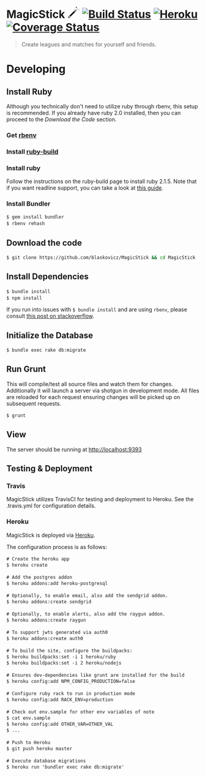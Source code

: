 # MagicStick ![](https://github.com/blaskovicz/MagicStick/raw/master/public/img/magic-wand-32.jpeg)  [![Build Status](https://travis-ci.org/blaskovicz/MagicStick.svg?branch=master)](https://travis-ci.org/blaskovicz/MagicStick) [![Heroku](https://heroku-badge.herokuapp.com/?app=magic-stick)](https://dashboard.heroku.com/apps/magic-stick/activity) [![Coverage Status](https://coveralls.io/repos/github/blaskovicz/MagicStick/badge.svg)](https://coveralls.io/github/blaskovicz/MagicStick)

> Create leagues and matches for yourself and friends.

# Developing

## Install Ruby

Although you technically don't need to utilize ruby through rbenv, this setup is recommended.
If you already have ruby 2.0 installed, then you can proceed to the _Download the Code_ section.

### Get [rbenv](https://github.com/sstephenson/rbenv/blob/master/README.md)

### Install [ruby-build](https://github.com/sstephenson/ruby-build)

### Install ruby

Follow the instructions on the ruby-build page to install ruby 2.1.5.
Note that if you want readline support, you can take a look at [this guide](http://vvv.tobiassjosten.net/ruby/readline-in-ruby-with-rbenv/).

### Install Bundler

```sh
$ gem install bundler
$ rbenv rehash
```


## Download the code

```sh
$ git clone https://github.com/blaskovicz/MagicStick && cd MagicStick
```

## Install Dependencies

```sh
$ bundle install
$ npm install
```

If you run into issues with `$ bundle install` and are using `rbenv`, please
consult [this post on stackoverflow](http://stackoverflow.com/a/11146496/626810).

## Initialize the Database

```sh
$ bundle exec rake db:migrate
```

## Run Grunt

This will compile/test all source files and watch them for changes.
Additionally it will launch a server via shotgun in development mode. All files
are reloaded for each request ensuring changes will be picked up on subsequent
requests.

```sh
$ grunt
```

## View

The server should be running at [http://localhost:9393](http://localhost:9393)


## Testing & Deployment

### Travis

MagicStick utilizes TravisCI for testing and deployment to Heroku. See the .travis.yml for configuration details.

### Heroku

MagicStick is deployed via [Heroku](https://magic-stick.herokuapp.com/).

The configuration process is as follows:

```
# Create the heroku app
$ heroku create

# Add the postgres addon
$ heroku addons:add heroku-postgresql

# Optionally, to enable email, also add the sendgrid addon.
$ heroku addons:create sendgrid

# Optionally, to enable alerts, also add the raygun addon.
$ heroku addons:create raygun

# To support jwts generated via auth0
$ heroku addons:create auth0

# To build the site, configure the buildpacks:
$ heroku buildpacks:set -i 1 heroku/ruby
$ heroku buildpacks:set -i 2 heroku/nodejs

# Ensures dev-dependencies like grunt are installed for the build
$ heroku config:add NPM_CONFIG_PRODUCTION=false

# Configure ruby rack to run in production mode
$ heroku config:add RACK_ENV=production

# Check out env.sample for other env variables of note
$ cat env.sample
$ heroku config:add OTHER_VAR=OTHER_VAL
$ ...

# Push to Heroku
$ git push heroku master

# Execute database migrations
$ heroku run 'bundler exec rake db:migrate'
```
